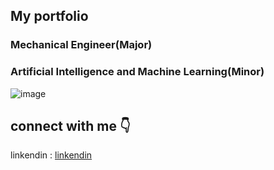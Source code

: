 ## My portfolio 

### **Mechanical Engineer(Major)**
### **Artificial Intelligence and Machine Learning(Minor)**

![image](https://github.com/22MH1A0316/charltonszulu.github.io/assets/170931699/7e8b3e82-a646-4b76-aca3-4212cd7f738c)

## connect with me 👇

linkendin : [linkendin](https://www.linkedin.com/in/charlton-zulu-897ab8270/)


